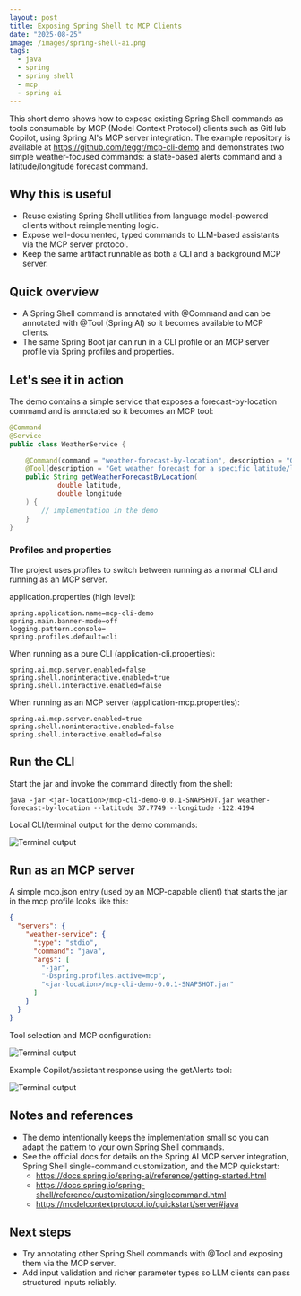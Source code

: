 ```yaml
---
layout: post
title: Exposing Spring Shell to MCP Clients
date: "2025-08-25"
image: /images/spring-shell-ai.png
tags:
  - java
  - spring
  - spring shell
  - mcp
  - spring ai
---
```


This short demo shows how to expose existing Spring Shell commands as tools consumable by MCP (Model Context Protocol) clients such as GitHub Copilot, using Spring AI's MCP server integration. The example repository is available at https://github.com/teggr/mcp-cli-demo and demonstrates two simple weather-focused commands: a state-based alerts command and a latitude/longitude forecast command.

## Why this is useful

- Reuse existing Spring Shell utilities from language model-powered clients without reimplementing logic.
- Expose well-documented, typed commands to LLM-based assistants via the MCP server protocol.
- Keep the same artifact runnable as both a CLI and a background MCP server.

## Quick overview

- A Spring Shell command is annotated with @Command and can be annotated with @Tool (Spring AI) so it becomes available to MCP clients.
- The same Spring Boot jar can run in a CLI profile or an MCP server profile via Spring profiles and properties.

## Let's see it in action

The demo contains a simple service that exposes a forecast-by-location command and is annotated so it becomes an MCP tool:

```java
@Command
@Service
public class WeatherService {

    @Command(command = "weather-forecast-by-location", description = "Get weather forecast for a specific latitude/longitude")
    @Tool(description = "Get weather forecast for a specific latitude/longitude")
    public String getWeatherForecastByLocation(
            double latitude,
            double longitude
    ) {
        // implementation in the demo
    }
}
```

### Profiles and properties

The project uses profiles to switch between running as a normal CLI and running as an MCP server.

application.properties (high level):

```properties
spring.application.name=mcp-cli-demo
spring.main.banner-mode=off
logging.pattern.console=
spring.profiles.default=cli
```

When running as a pure CLI (application-cli.properties):

```properties
spring.ai.mcp.server.enabled=false
spring.shell.noninteractive.enabled=true
spring.shell.interactive.enabled=false
```

When running as an MCP server (application-mcp.properties):

```properties
spring.ai.mcp.server.enabled=true
spring.shell.noninteractive.enabled=false
spring.shell.interactive.enabled=false
```

## Run the CLI

Start the jar and invoke the command directly from the shell:

```shell
java -jar <jar-location>/mcp-cli-demo-0.0.1-SNAPSHOT.jar weather-forecast-by-location --latitude 37.7749 --longitude -122.4194
```

Local CLI/terminal output for the demo commands:

![Terminal output]({{site.baseurl}}/images/cli-output.png)

## Run as an MCP server

A simple mcp.json entry (used by an MCP-capable client) that starts the jar in the mcp profile looks like this:

```json
{
  "servers": {
    "weather-service": {
      "type": "stdio",
      "command": "java",
      "args": [
        "-jar",
        "-Dspring.profiles.active=mcp",
        "<jar-location>/mcp-cli-demo-0.0.1-SNAPSHOT.jar"
      ]
    }
  }
}
```

Tool selection and MCP configuration: 

![Terminal output]({{site.baseurl}}/images/mcp-cli-demo.png)

Example Copilot/assistant response using the getAlerts tool:

![Terminal output]({{site.baseurl}}/images/mcp-weather-alerts.png)

## Notes and references

- The demo intentionally keeps the implementation small so you can adapt the pattern to your own Spring Shell commands.
- See the official docs for details on the Spring AI MCP server integration, Spring Shell single-command customization, and the MCP quickstart:
  - https://docs.spring.io/spring-ai/reference/getting-started.html
  - https://docs.spring.io/spring-shell/reference/customization/singlecommand.html
  - https://modelcontextprotocol.io/quickstart/server#java

## Next steps

- Try annotating other Spring Shell commands with @Tool and exposing them via the MCP server.
- Add input validation and richer parameter types so LLM clients can pass structured inputs reliably.
